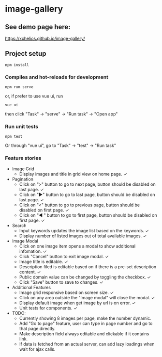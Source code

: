 # image-gallery

## See demo page here:

https://xxhelios.github.io/image-gallery/

## Project setup
```
npm install
```

### Compiles and hot-reloads for development
```
npm run serve
```
or, if prefer to use vue ui, run
```
vue ui
```
then click "Task" -> "serve" -> "Run task" -> "Open app"

### Run unit tests
```
npm test
```
Or through "vue ui", go to "Task" -> "test" -> "Run task"

### Feature stories
- Image Grid
  - Display images and title in grid view on home page. ✓
- Pagination
  - Click on ">" button to go to next page, button should be disabled on last page. ✓
  - Click on "►" button to go to last page, button should be disabled on last page. ✓
  - Click on "<" button to go to previous page, button should be disabled on first page. ✓
  - Click on "◄ " button to go to first page, button should be disabled on first page. ✓
- Search
  - Input keywords updates the image list based on the keywords. ✓
  - Display number of listed images out of total available images. ✓
- Image Modal
  - Click on one image item opens a modal to show additional infomation. ✓
  - Click "Cancel" button to exit image modal. ✓
  - Image title is editable. ✓
  - Description filed is editable based on if there is a pre-set description content. ✓
  - Public domain value can be changed by toggling the checkbox. ✓
  - Click "Save" button to save to changes. ✓
- Additional Features
  - Image grid responsive based on screen size. ✓
  - Click on any area outside the "Image modal" will close the modal. ✓
  - Display default image when get image by url is on error. ✓
  - Unit tests for components. ✓
- TODO:
  - Currently showing 8 images per page, make the number dynamic.
  - Add "Go to page" feature, user can type in page number and go to that page directly.
  - Make description field always editable and clickable if it contains link.
  - If data is fetched from an actual server, can add lazy loadings when wait for ajax calls.

